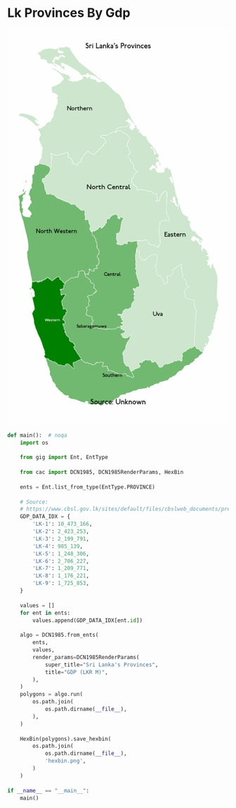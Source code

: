 # Lk Provinces By Gdp

<p  align="center">
    <img src="https://raw.githubusercontent.com/nuuuwan/continuous_area_cartograms/main/examples/lk_provinces_by_gdp/animated.gif" alt="alt" />
</p>

```python
def main():  # noqa
    import os

    from gig import Ent, EntType

    from cac import DCN1985, DCN1985RenderParams, HexBin

    ents = Ent.list_from_type(EntType.PROVINCE)

    # Source:
    # https://www.cbsl.gov.lk/sites/default/files/cbslweb_documents/press/pr/press_pgdp_2022_e.pdf
    GDP_DATA_IDX = {
        'LK-1': 10_473_166,
        'LK-2': 2_423_253,
        'LK-3': 2_199_791,
        'LK-4': 985_139,
        'LK-5': 1_248_306,
        'LK-6': 2_706_227,
        'LK-7': 1_209_771,
        'LK-8': 1_176_221,
        'LK-9': 1_725_853,
    }

    values = []
    for ent in ents:
        values.append(GDP_DATA_IDX[ent.id])

    algo = DCN1985.from_ents(
        ents,
        values,
        render_params=DCN1985RenderParams(
            super_title="Sri Lanka's Provinces",
            title="GDP (LKR M)",
        ),
    )
    polygons = algo.run(
        os.path.join(
            os.path.dirname(__file__),
        ),
    )

    HexBin(polygons).save_hexbin(
        os.path.join(
            os.path.dirname(__file__),
            'hexbin.png',
        )
    )

if __name__ == "__main__":
    main()

```
